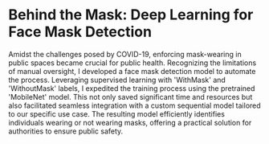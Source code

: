 # Behind the Mask: Deep Learning for Face Mask Detection

Amidst the challenges posed by COVID-19, enforcing mask-wearing in public spaces became crucial for public health. Recognizing the limitations of manual oversight, I developed a face mask detection model to automate the process. Leveraging supervised learning with 'WithMask' and 'WithoutMask' labels, I expedited the training process using the pretrained 'MobileNet' model. This not only saved significant time and resources but also facilitated seamless integration with a custom sequential model tailored to our specific use case. The resulting model efficiently identifies individuals wearing or not wearing masks, offering a practical solution for authorities to ensure public safety.


